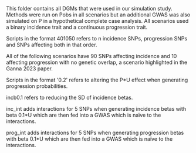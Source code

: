 This folder contains all DGMs that were used in our simulation study. Methods were run on Pobs in all scenarios but an additional GWAS was also simulated on P in a hypothetical complete case analysis. All scenarios used a binary incidence trait and a continuous progression trait.

Scripts in the format 401050 refers to n incidence SNPs, progression SNPs and SNPs affecting both in that order. 

All of the following scenarios have 90 SNPs affecting incidence and 10 affecting progression with no genetic overlap, a scenario highlighted in the Ganna 2023 paper.

Scripts in the format '0.2' refers to altering the P*U effect when generating progression probabilities. 

incb0.1 refers to reducing the SD of incidence betas.

inc_int adds interactions for 5 SNPs when generating incidence betas with beta 0.1*U which are then fed into a GWAS which is naïve to the interactions.

prog_int adds interactions for 5 SNPs when generating progression betas with beta 0.1*U which are then fed into a GWAS which is naïve to the interactions.
